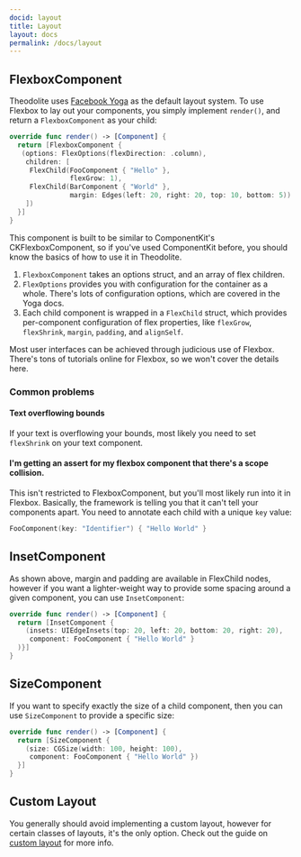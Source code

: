 ```yaml
---
docid: layout
title: Layout
layout: docs
permalink: /docs/layout
---
```


## FlexboxComponent

Theodolite uses [Facebook Yoga](https://facebook.github.io/yoga/) as the default layout system. To use Flexbox to lay out your components, you simply implement `render()`, and return a `FlexboxComponent` as your child:

```swift
override func render() -> [Component] {
  return [FlexboxComponent {
   (options: FlexOptions(flexDirection: .column),
    children: [
     FlexChild(FooComponent { "Hello" },
               flexGrow: 1),
     FlexChild(BarComponent { "World" },
               margin: Edges(left: 20, right: 20, top: 10, bottom: 5))
    ])
  }]
}
```

This component is built to be similar to ComponentKit's CKFlexboxComponent, so if you've used ComponentKit before, you should know the basics of how to use it in Theodolite.

1. `FlexboxComponent` takes an options struct, and an array of flex children.
2. `FlexOptions` provides you with configuration for the container as a whole. There's lots of configuration options, which are covered in the Yoga docs.
3. Each child component is wrapped in a `FlexChild` struct, which provides per-component configuration of flex properties, like `flexGrow`, `flexShrink`, `margin`, `padding`, and `alignSelf`.

Most user interfaces can be achieved through judicious use of Flexbox. There's tons of tutorials online for Flexbox, so we won't cover the details here.

### Common problems

#### Text overflowing bounds

If your text is overflowing your bounds, most likely you need to set `flexShrink` on your text component.

#### I'm getting an assert for my flexbox component that there's a scope collision.

This isn't restricted to FlexboxComponent, but you'll most likely run into it in Flexbox. Basically, the framework is telling you that it can't tell your components apart. You need to annotate each child with a unique `key` value:

```swift
FooComponent(key: "Identifier") { "Hello World" }
```

## InsetComponent

As shown above, margin and padding are available in FlexChild nodes, however if you want a lighter-weight way to provide some spacing around a given component, you can use `InsetComponent`:

```swift
override func render() -> [Component] {
  return [InsetComponent {
    (insets: UIEdgeInsets(top: 20, left: 20, bottom: 20, right: 20),
     component: FooComponent { "Hello World" }
  )}]
}
```

## SizeComponent

If you want to specify exactly the size of a child component, then you can use `SizeComponent` to provide a specific size:

```swift
override func render() -> [Component] {
  return [SizeComponent {
    (size: CGSize(width: 100, height: 100),
     component: FooComponent { "Hello World" })
  }]
}
```

## Custom Layout

You generally should avoid implementing a custom layout, however for certain classes of layouts, it's the only option. Check out the guide on [custom layout](http://theodolite.org/docs/custom-layout.html) for more info.
